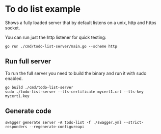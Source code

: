 # To do list example

Shows a fully loaded server that by default listens on a unix, http and https socket.

You can run just the http listener for quick testing:

```shellsession
go run ./cmd/todo-list-server/main.go --scheme http
```

## Run full server

To run the full server you need to build the binary and run it with sudo enabled.

```shellsession
go build ./cmd/todo-list-server
sudo ./todo-list-server --tls-certificate mycert1.crt --tls-key mycert1.key
```

## Generate code

```shellsession
swagger generate server -A todo-list -f ./swagger.yml --strict-responders --regenerate-configureapi
```
